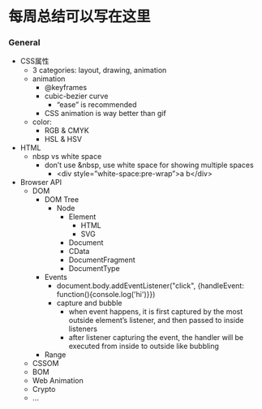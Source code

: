 # 每周总结可以写在这里

### General



*   CSS属性
    *   3 categories: layout, drawing, animation
    *   animation
        *   @keyframes
        *   cubic-bezier curve
            *   “ease” is recommended
        *   CSS animation is way better than gif
    *   color:
        *   RGB & CMYK
        *   HSL & HSV
*   HTML
    *   nbsp vs white space
        *   don’t use &nbsp, use white space for showing multiple spaces
            *   &lt;div style=”white-space:pre-wrap”>a       b&lt;/div>
*   Browser API
    *   DOM
        *   DOM Tree
            *   Node
                *   Element
                    *   HTML
                    *   SVG
                *   Document
                *   CData
                *   DocumentFragment
                *   DocumentType
        *   Events
            *   document.body.addEventListener("click", {handleEvent: function(){console.log('hi')}})
            *   capture and bubble
                *   when event happens, it is first captured by the most outside element’s listener, and then passed to inside listeners
                *   after listener capturing the event, the handler will be executed from inside to outside like bubbling
        *   Range
    *   CSSOM
    *   BOM
    *   Web Animation
    *   Crypto
    *   ...
